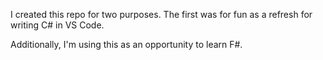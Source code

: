 I created this repo for two purposes. The first was for fun as a refresh for writing C# in VS Code. 

Additionally, I'm using this as an opportunity to learn F#.